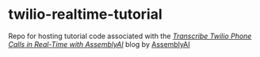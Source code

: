 # twilio-realtime-tutorial
Repo for hosting tutorial code associated with the *[Transcribe Twilio Phone Calls in Real-Time with AssemblyAI](https://www.assemblyai.com/blog/transcribe-twilio-phone-calls-in-real-time-with-assemblyai/)* blog by [AssemblyAI](https://www.assemblyai.com/blog)
